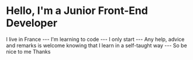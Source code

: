 # Hello, I'm a Junior Front-End Developer
I live in France ---
I'm learning to code ---
I only start ---
Any help, advice and remarks is welcome knowing that I learn in a self-taught way ---
So be nice to me
Thanks
